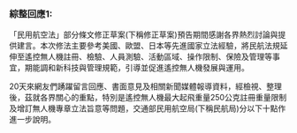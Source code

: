 <h3>綜整回應1:</h3>

<p>「民用航空法」部分條文修正草案(下稱修正草案)預告期間感謝各界熱烈討論與提供建言。本次修法主要參考美國、歐盟、日本等先進國家立法經驗，將民航法規延伸至遙控無人機註冊、檢驗、人員測驗、活動區域、操作限制、保險及管理等事宜，期能調和新科技與管理規範，引導並促進遙控無人機發展與運用。</p>

<p>20天來網友們踴躍留言回應、書面意見及相關新聞媒體報導資料，經檢視、整理後，茲就各界關心的重點，特別是遙控無人機最大起飛重量250公克註冊重量限制及增訂無人機專章立法旨意等問題，交通部民用航空局(下稱民航局)分以下十點作進一步說明。</p>